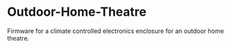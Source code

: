 # Outdoor-Home-Theatre
Firmware for a climate controlled electronics enclosure for an outdoor home theatre.
